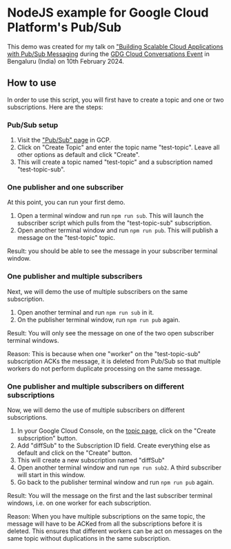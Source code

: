 NodeJS example for Google Cloud Platform's Pub/Sub
===

This demo was created for my talk on ["Building Scalable Cloud Applications with Pub/Sub Messaging](https://docs.google.com/presentation/d/1w628j5ozticsmPVWU4nGXzLa7xNWwTDx/edit?usp=sharing&ouid=109519938620653154140&rtpof=true&sd=true) during the [GDG Cloud Conversations Event](https://gdg.community.dev/events/details/google-gdg-cloud-bengaluru-presents-cloud-conversations-2024-unleashing-the-power-of-innovation/) in Bengaluru (India) on 10th February 2024.

## How to use
In order to use this script, you will first have to create a topic and one or two subscriptions. Here are the steps:

### Pub/Sub setup
1. Visit the ["Pub/Sub" page](https://console.cloud.google.com/cloudpubsub/topic/list) in GCP.
2. Click on "Create Topic" and enter the topic name "test-topic". Leave all other options as default and click "Create".
3. This will create a topic named "test-topic" and a subscription named "test-topic-sub". 

### One publisher and one subscriber
At this point, you can run your first demo.

1. Open a terminal window and run `npm run sub`. This will launch the subscriber script which pulls from the "test-topic-sub" subscription.
2. Open another terminal window and run `npm run pub`. This will publish a message on the "test-topic" topic.

Result: you should be able to see the message in your subscriber terminal window.

### One publisher and multiple subscribers
Next, we will demo the use of multiple subscribers on the same subscription. 
1. Open another terminal and run `npm run sub` in it.
2. On the publisher terminal window, run `npm run pub` again.

Result: You will only see the message on one of the two open subscriber terminal windows.

Reason: This is because when one "worker" on the "test-topic-sub" subscription ACKs the message, it is deleted from Pub/Sub so that multiple workers do not perform duplicate processing on the same message.

### One publisher and multiple subscribers on different subscriptions
Now, we will demo the use of multiple subscribers on different subscriptions.
1. In your Google Cloud Console, on the [topic page](https://console.cloud.google.com/cloudpubsub/topic/detail/test-topic), click on the "Create subscription" button.
2. Add "diffSub" to the Subscription ID field. Create everything else as default and click on the "Create" button.
3. This will create a new subscription named "diffSub"
4. Open another terminal window and run `npm run sub2`. A third subscriber will start in this window. 
5. Go back to the publisher terminal window and run `npm run pub` again.

Result: You will the message on the first and the last subscriber terminal windows, i.e. on one worker for each subscription.

Reason: When you have multiple subscriptions on the same topic, the message will have to be ACKed from all the subscriptions before it is deleted. This ensures that different workers can be act on messages on the same topic without duplications in the same subscription.
